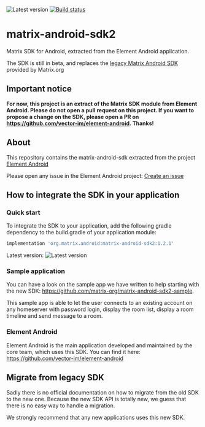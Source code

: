 ![Latest version](https://img.shields.io/maven-central/v/org.matrix.android/matrix-android-sdk2) [![Build status](https://badge.buildkite.com/1f5af13987f4e309ae7d6d09e818e19a5a709008c249238c1a.svg?branch=main)](https://buildkite.com/matrix-dot-org/matrix-android-sdk2)

# matrix-android-sdk2

Matrix SDK for Android, extracted from the Element Android application.

The SDK is still in beta, and replaces the [legacy Matrix Android SDK](https://github.com/matrix-org/matrix-android-sdk) provided by Matrix.org

## Important notice

<b>For now, this project is an extract of the Matrix SDK module from Element Android. Please do not open a pull request on this project. If you want to propose a change on the SDK, please open a PR on https://github.com/vector-im/element-android. Thanks!</b>

## About

This repository contains the matrix-android-sdk extracted from the project [Element Android](https://github.com/vector-im/element-android)

Please open any issue in the Element Android project: [Create an issue](https://github.com/vector-im/element-android/issues/new/choose)

## How to integrate the SDK in your application

### Quick start

To integrate the SDK to your application, add the following gradle dependency to the build.gradle of your application module:

```gradle
implementation 'org.matrix.android:matrix-android-sdk2:1.2.1'
```

Latest version: ![Latest version](https://img.shields.io/maven-central/v/org.matrix.android/matrix-android-sdk2)

### Sample application

You can have a look on the sample app we have written to help starting with the new SDK: https://github.com/matrix-org/matrix-android-sdk2-sample.

This sample app is able to let the user connects to an existing account on any homeserver with password login, display the room list, display a room timeline and send message to a room.

### Element Android

Element Android is the main application developed and maintained by the core team, which uses this SDK. You can find it here: https://github.com/vector-im/element-android

## Migrate from legacy SDK

Sadly there is no official documentation on how to migrate from the old SDK to the new one. Because the new SDK API is totally new, we guess that there is no easy way to handle a migration.

We strongly recommend that any new applications uses this new SDK.
